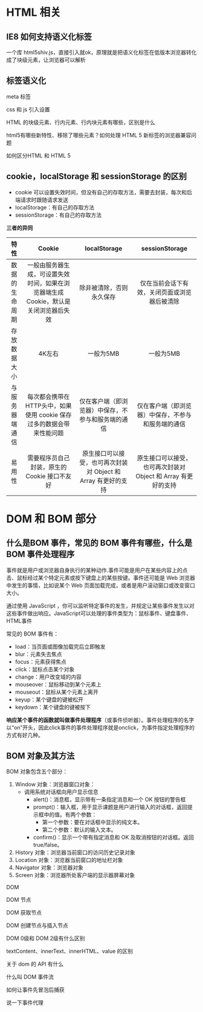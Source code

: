 # HTML 相关

## IE8 如何支持语义化标签

一个库 html5shiv.js，直接引入就ok，原理就是把语义化标签在低版本浏览器转化成了块级元素，让浏览器可以解析



## 标签语义化

meta 标签

css 和 js 引入设置

HTML 的块级元素、行内元素、行内块元素有哪些，区别是什么

html5有哪些新特性、移除了哪些元素？如何处理 HTML 5 新标签的浏览器兼容问题

如何区分HTML 和 HTML 5







## cookie，localStorage 和 sessionStorage 的区别

- cookie 可以设置失效时间，但没有自己的存取方法，需要去封装，每次和后端请求时跟随请求发送
- localStorage：有自己的存取方法
- sessionStorage：有自己的存取方法

**三者的异同**

|      特性      |                            Cookie                            |                         localStorage                         |                        sessionStorage                        |
| :------------: | :----------------------------------------------------------: | :----------------------------------------------------------: | :----------------------------------------------------------: |
| 数据的生命周期 | 一般由服务器生成，可设置失效时间，如果在浏览器端生成Cookie，默认是关闭浏览器后失效 |                   除非被清除，否则永久保存                   |         仅在当前会话下有效，关闭页面或浏览器后被清除         |
|  存放数据大小  |                            4K左右                            |                          一般为5MB                           |                          一般为5MB                           |
| 与服务器端通信 | 每次都会携带在HTTP头中，如果使用 cookie 保存过多的数据会带来性能问题 |      仅在客户端（即浏览器）中保存，不参与和服务端的通信      |      仅在客户端（即浏览器）中保存，不参与和服务端的通信      |
|     易用性     |         需要程序员自己封装，原生的 Cookie 接口不友好         | 原生接口可以接受，也可再次封装对 Object 和 Array 有更好的支持 | 原生接口可以接受，也可再次封装对 Object 和 Array 有更好的支持 |







# DOM 和 BOM 部分

## 什么是BOM 事件，常见的 BOM 事件有哪些，什么是BOM 事件处理程序

事件就是用户或浏览器自身执行的某种动作.事件可能是用户在某些内容上的点击、鼠标经过某个特定元素或按下键盘上的某些按键。事件还可能是 Web 浏览器中发生的事情，比如说某个 Web 页面加载完成，或者是用户滚动窗口或改变窗口大小。

通过使用 JavaScript ，你可以监听特定事件的发生，并规定让某些事件发生以对这些事件做出响应。JavaScript可以处理的事件类型为：鼠标事件、键盘事件、HTML事件

常见的 BOM 事件有：

- load：当页面或图像加载完后立即触发
- blur：元素失去焦点
- focus：元素获得焦点
- click：鼠标点击某个对象
- change：用户改变域的内容
- mouseover：鼠标移动到某个元素上
- mouseout：鼠标从某个元素上离开
- keyup：某个键盘的键被松开
- keydown：某个键盘的键被按下

**响应某个事件的函数就叫做事件处理程序**（或事件侦听器）。事件处理程序的名字以“on”开头，因此click事件的事件处理程序就是onclick，为事件指定处理程序的方式有好几种。



## BOM 对象及其方法

BOM 对象包含五个部分：

1. Window 对象：浏览器窗口对象：
	- 调用系统对话框向用户显示信息
		- alert()：消息框，显示带有一条指定消息和一个 OK 按钮的警告框
		- prompt()：输入框，用于显示课题是用户进行输入的对话框，返回提示框中的值。有两个参数：
			- 第一个参数：要在对话框中显示的纯文本。
			- 第二个参数：默认的输入文本。
		- confirm()：显示一个带有指定消息和 OK 及取消按钮的对话框。返回 true/false。
2. History 对象：浏览器当前窗口的访问历史记录对象
3. Location 对象：浏览器当前窗口的地址栏对象
4. Navigator 对象：浏览器对象
5. Screen 对象：浏览器所处客户端的显示器屏幕对象

















DOM

DOM 节点

DOM 获取节点

DOM 创建节点与插入节点

DOM 0级和 DOM 2级有什么区别

textContent、innerText、innerHTML、value 的区别

关于 dom 的 API 有什么

什么叫 DOM 事件流

如何让事件先冒泡后捕获

说一下事件代理

